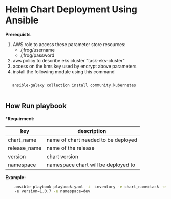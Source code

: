 # Helm Chart Deployment Using Ansible
**Prerequists**
1) AWS role to access these parameter store resources:
   * /jfrog/username
   * /jfrog/password 
2) aws policy to describe eks cluster "task-eks-cluster"
3) access on the kms key used by encrypt above parameters
4) install the following module using this command 
```bash

   ansible-galaxy collection install community.kubernetes
   
```


## How Run playbook 
***Requirment:**

|   key         |  description                              |
| --------------|-------------------------------------------|     
| chart_name    |  name of chart needed to be deployed      |
| release_name  |  name of the release                      |
| version       |  chart version                            |
| namespace     |  namespace chart will be deployed to      |

 **Example:**
```bash
    ansible-playbook playbook.yaml -i  inventory -e chart_name=task -e release_name=task-service
    -e version=1.0.7 -e namespace=dev
```
